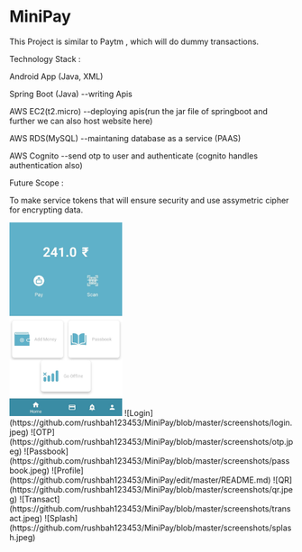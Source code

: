 # MiniPay

This Project is similar to Paytm , which will do dummy transactions.

Technology Stack :

Android App (Java, XML)

Spring Boot (Java) --writing Apis

AWS EC2(t2.micro) --deploying apis(run the jar file of springboot and further we can also host website here)

AWS RDS(MySQL) --maintaning database as a service (PAAS)

AWS Cognito --send otp to user and authenticate (cognito handles authentication also)



Future Scope :

To make service tokens that will ensure security and use assymetric cipher for encrypting data.

<img src=https://github.com/rushbah123453/MiniPay/blob/master/screenshots/home.jpeg width = "200">
![Login](https://github.com/rushbah123453/MiniPay/blob/master/screenshots/login.jpeg)
![OTP](https://github.com/rushbah123453/MiniPay/blob/master/screenshots/otp.jpeg)
![Passbook](https://github.com/rushbah123453/MiniPay/blob/master/screenshots/passbook.jpeg)
![Profile](https://github.com/rushbah123453/MiniPay/edit/master/README.md)
![QR](https://github.com/rushbah123453/MiniPay/blob/master/screenshots/qr.jpeg)
![Transact](https://github.com/rushbah123453/MiniPay/blob/master/screenshots/transact.jpeg)
![Splash](https://github.com/rushbah123453/MiniPay/blob/master/screenshots/splash.jpeg)

